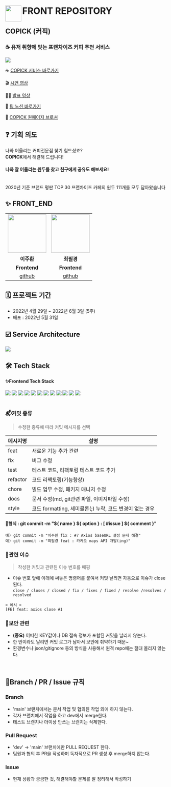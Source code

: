 # <img src="https://velog.velcdn.com/images/leejuhwan/post/f2763664-0065-4375-9f36-4d30f93bee50/image.png" align=left width=50 /> FRONT REPOSITORY
##  COPICK (커픽)
### ☕ 유저 취향에 맞는 프랜차이즈 커피 추천 서비스
<img src="https://velog.velcdn.com/images/leejuhwan/post/8b6068de-0b93-410a-90c1-ea41802dd012/image.png" />

☕ [COPICK 서비스 바로가기](https://copick.site)

🎬 [시연 영상](https://youtu.be/WImMtgfxUvo)

🧑‍💻 [발표 영상]()

📝 <a href='https://sparkling-glasses-136.notion.site/8-2eef73a6efd549118a88dfd258491915' target='_blank'>팀 노션 바로가기</a>

🔗 [COPICK 원페이지 브로셔](https://sparkling-glasses-136.notion.site/COPICK-d87f9034974844ec8bef83d0683cbb87)

## ❓ 기획 의도
나와 어울리는 커피전문점 찾기 힘드셨죠?<br/>
**COPICK**에서 해결해 드립니다!<br/>
#### 나와 잘 어울리는 원두를 찾고 친구에게 공유도 해보세요!<br/><br/>
2020년 기준 브랜드 평판 TOP 30 프랜차이즈 카페의 원두 111개를 모두 담아왔습니다

## ✨ FRONT_END

<table>
  <tr>
    <td align="center"><a href="https://github.com/JuhwanLeeKR" target='_blank'><img src="https://avatars.githubusercontent.com/u/87694150?v=4" width="120px" /></a></td>
    <td align="center"><a href="https://github.com/cpk0709" target='_blank'><img src="https://avatars.githubusercontent.com/u/48235884?v=4" width="120px" /></a></td>
   
  </tr>
  <tr>
    <td align="center" vertical-align='middle'><strong>이주환</strong></td>
    <td align="center"><strong>최필경</strong></td>
    
  </tr>
  <tr>
    <td align="center"><b>Frontend</b></td>
    <td align="center"><b>Frontend</b></td>
  </tr>
    <tr>
      <td align="center"><a href="https://github.com/JuhwanLeeKR" target='_blank'>github</a></td>
    <td align="center"><a href="https://github.com/cpk0709" target='_blank'>github</a></td>
  </tr>
</table>

## 🗓 프로젝트 기간
- 2022년 4월 29일 ~ 2022년 6월 3일 (5주)
- 배포 : 2022년 5월 31일

## ☑️ Service Architecture
<img src="https://velog.velcdn.com/images/leejuhwan/post/ca8b9a82-3059-4c2c-80d6-7054726b9110/image.png" />

## 🛠️ Tech Stack
#### ✨Frontend Tech Stack
<div align='left'>
  <img src="https://img.shields.io/badge/react-282C34?style=for-the-badge&logo=react&logoColor=61DAFB">
  <img src="https://img.shields.io/badge/TypeScript-3178C6?style=for-the-badge&logo=TypeScript&logoColor=white">
  <img src="https://img.shields.io/badge/html5-E34F26?style=for-the-badge&logo=html5&logoColor=white">
  <img src="https://img.shields.io/badge/CSS-1572B6?style=for-the-badge&logo=CSS3&logoColor=white">
  <img src="https://img.shields.io/badge/redux-764ABC?style=for-the-badge&logo=redux&logoColor=white">
  <img src="https://img.shields.io/badge/TailwindCSS-0B1120?style=for-the-badge&logo=TailwindCSS&logoColor=38BDF8">
  <img src="https://img.shields.io/badge/axios-671DDF?style=for-the-badge&logo=axios&logoColor=FFFFFF">
  <img src="https://img.shields.io/badge/GitHub%20Actions-0D1117?style=for-the-badge&logo=GitHubActions&logoColor=2088FF"/>
  <img src="https://img.shields.io/badge/AWS%20S3-232F3E?style=for-the-badge&logo=AmazonAWS&logoColor=FF9A00"/>
  <img src="https://img.shields.io/badge/AWS%20CloudFront-232F3E?style=for-the-badge&logo=AmazonAWS&logoColor=FF9A00"/>
  <img src="https://img.shields.io/badge/AWS%20Route%2053-232F3E?style=for-the-badge&logo=AmazonAWS&logoColor=FF9A00"/>
  <img src="https://img.shields.io/badge/PWA-5A0FC8?style=for-the-badge&logo=PWA&logoColor=white"/>
</div>



<br>


### 📬커밋 종류

> 수정한 종류에 따라 커밋 메시지를 선택

| 메시지명 | 설명                                                     |
| -------- | -------------------------------------------------------- |
| feat     | 새로운 기능 추가 관련                                    |
| fix      | 버그 수정                                                |
| test     | 테스트 코드, 리팩토링 테스트 코드 추가                   |
| refactor | 코드 리팩토링(기능향상)                                  |
| chore    | 빌드 업무 수정, 패키지 매니저 수정                       |
| docs     | 문서 수정(md, git관련 파일, 이미지파일 수정)             |
| style    | 코드 formatting, 세미콜론(;) 누락, 코드 변경이 없는 경우 |

#### 📍형식 : git commit -m "${ name } ${ option } : [ #issue ] ${ comment }"

```
예) git commit -m "이주환 fix : #7 Axios baseURL 설정 문제 해결"
예) git commit -m "최필경 feat : 카카오 maps API 개발(ing)"
```

### 📢관련 이슈

> 작성한 커밋과 관련된 이슈 번호를 매핑

- 이슈 번호 앞에 아래에 써놓은 명령어를 붙여서 커밋 날리면 자동으로 이슈가 close 된다.  
  `close / closes / closed / fix / fixes / fixed / resolve /resolves / resolved`

```
< 예시 >
[FE] feat: axios close #1
```

### 🔐보안 관련

- **(중요)** 어떠한 KEY값이나 DB 접속 정보가 포함된 커밋을 날리지 않는다.
- 한 번이라도 날리면 커밋 로그가 남아서 보안에 취약하기 때문~
- 환경변수나 json/gitignore 등의 방식을 사용해서 원격 repo에는 절대 올리지 않는다.

<br>

## 🌳Branch / PR / Issue 규칙

### Branch

- 'main' 브랜치에서는 문서 작업 및 협의된 작업 외에 하지 않는다.
- 각자 브랜치에서 작업을 하고 dev에서 merge한다.
- 테스트 브랜치나 더이상 안쓰는 브랜치는 삭제한다.

### Pull Request

- 'dev' -> 'main' 브랜치에만 PULL REQUEST 한다.
- 팀원과 협의 후 PR을 작성하며 독자적으로 PR 생성 후 merge하지 않는다.

### Issue

- 현재 상황과 궁금한 것, 해결해야할 문제를 잘 정리해서 작성하기

<br>
